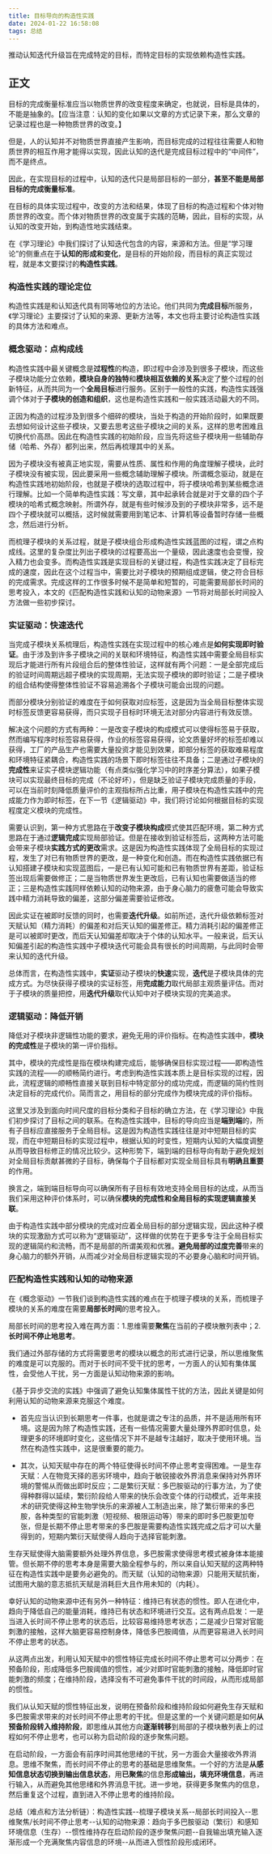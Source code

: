 ```yaml
---
title: 目标导向的构造性实践
date: 2024-01-22 16:58:08
tags: 总结
---
```


推动认知迭代升级旨在完成特定的目标，而特定目标的实现依赖构造性实践。

<!-- more -->

## 正文

目标的完成衡量标准应当以物质世界的改变程度来确定，也就说，目标是具体的，不能是抽象的。【应当注意：认知的变化如果以文章的方式记录下来，那么文章的记录过程也是一种物质世界的改变。】

但是，人的认知并不对物质世界直接产生影响，而目标完成的过程往往需要人和物质世界的相互作用才能得以实现，因此认知的迭代是完成目标过程中的“中间件”，而不是终点。

因此，在实现目标的过程中，认知的迭代只是局部目标的一部分，**甚至不能是局部目标的完成衡量标准**。

在目标的具体实现过程中，改变的方法和结果，体现了目标的构造过程和个体对物质世界的改变。而个体对物质世界的改变属于实践的范畴，因此，目标的实现，从认知的改变开始，到构造性地实践结束。

在《学习理论》中我们探讨了认知迭代包含的内容，来源和方法。但是“学习理论”的侧重点在于**认知的形成和变化**，是目标的开始阶段，而目标的真正实现过程，就是本文要探讨的**构造性实践**。

### 构造性实践的理论定位

构造性实践是和认知迭代具有同等地位的方法论。他们共同为**完成目标**所服务，《学习理论》主要探讨了认知的来源、更新方法等，本文也将主要讨论构造性实践的具体方法和难点。

### 概念驱动：点构成线

构造性实践中最关键概念是**过程性**的构造，即过程中会涉及到很多子模块，而这些子模块功能分立依赖，**模块自身的独特**和**模块相互依赖的关系**决定了整个过程的创新特征，从而共同为一个**全局目标**进行服务。区别于一般性的实践，构造性实践强调个体对于**子模块的创造和组织**，这也是构造性实践和一般实践活动最大的不同。

正因为构造的过程涉及到很多个细碎的模块，当处于构造的开始阶段时，如果既要去想如何设计这些子模块，又要去思考这些子模块之间的关系，这样的思考困难且切换代价高昂。因此在构造性实践的初始阶段，应当先将这些子模块用一些辅助存储（哈希、外存）都列出来，然后再梳理其中的关系。

因为子模块没有被真正地实现，需要从性质、属性和作用的角度理解子模块，此时子模块没有被实现，因此要采用一些概念辅助理解子模块。所谓概念驱动，就是在构造性实践地初始阶段，也就是子模块的选取过程中，将子模块哈希到某些概念进行理解。比如一个简单构造性实践：写文章，其中起承转合就是对于文章的四个子模块的哈希式概念映射。所谓外存，就是有些时候涉及到的子模块非常多，远不是四个子模块就可以概括，这时候就需要用到笔记本、计算机等设备暂时存储一些概念，然后进行分析。

而梳理子模块的关系过程，就是子模块组合形成构造性实践蓝图的过程，谓之点构成线。这里的复杂度比列出子模块的过程要高出一个量级，因此速度也会变慢，投入精力也会变多。而构造性实践是实现目标的关键过程，构造性实践决定了目标完成的速度，因此在这个过程当中，需要比对子模块的预期组成逻辑，使之符合目标的完成需求。完成这样的工作很多时候不是简单和短暂的，可能需要局部长时间的思考投入，本文的《匹配构造性实践和认知的动物来源》一节将对局部长时间投入方法做一些初步探讨。

### 实证驱动：快速迭代

当完成子模块关系梳理后，构造性实践在实现过程中的核心难点是**如何实现即时验证**。由于涉及到许多子模块之间的关联和环境特征，构造性实践中需要全局目标实现后才能进行所有片段组合后的整体性验证，这样就有两个问题：一是全部完成后的验证时间周期远超子模块的实现周期，无法实现子模块的即时验证；二是子模块的组合结构使得整体性验证不容易追溯各个子模块可能会出现的问题。

而部分模块分别验证的难度在于如何获取对应标签，这是因为当全局目标整体实现时标签反馈更容易获得，而只实现子目标时环境无法对部分内容进行有效反馈。

解决这个问题的方式有两种：一是改变子模块的构成模式可以使得标签易于获取，然而编写程序时标签容易获得，作业的标签容易获得，论文质量好坏的标签却难以获得，工厂的产品生产也需要大量投资才能见到效果，即部分标签的获取难易程度和环境特征紧耦合，构造性实践的场景下即时标签往往不具备；二是通过子模块的**完成性**来证实子模块逻辑功能（有点类似强化学习中的时序差分算法），如果子模块可以实现最终目标的完成（不论好坏），但是缺乏验证子模块完成质量的手段，可以在当前时刻降低质量评价的主观指标所占比重，用子模块在构造性实践中的完成能力作为即时标签，在下一节《逻辑驱动》中，我们将讨论如何根据目标的实现程度定义模块的完成性。

需要认识到，第一种方式思路在于**改变子模块构成**模式使其匹配环境，第二种方式思路在于通过**逻辑完成**实现局部验证。但是在接收到验证标签后，这两种方法可能会带来子模块**实践方式的更改**需求。这是因为构造性实践体现了全局目标的实现过程，发生了对已有物质世界的更改，是一种变化和创造。而在构造性实践依据已有认知搭建子模块和实现蓝图后，一是已有认知可能和已有物质世界有差距，验证标签出现后需要做修正；二是当物质世界发生更改后，已有认知也需要做适当的修正；三是构造性实践同样依赖认知的动物来源，由于身心脑力的疲惫可能会导致实践中精力消耗导致的偏差，这部分偏差需要验证修改。

因此实证在被即时反馈的同时，也需要**迭代升级**。如前所述，迭代升级依赖标签对天赋认知（精力消耗）的偏差和对后天认知的偏差修正。精力消耗引起的偏差修正是可以被即时更改，而后天认知偏差却取决于个体的认知水平。一般来说，后天认知偏差引起的构造性实践中子模块迭代可能会具有很长的时间周期，与此同时会带来认知的迭代升级。

总体而言，在构造性实践中，**实证**驱动子模块的**快速**实现，**迭代**是子模块具体的完成方式。为尽快获得子模块的实证标签，用**完成能力**取代局部主观质量评估。而对于子模块的质量把控，用**迭代升级**取代认知中对子模块实现的完美追求。

### 逻辑驱动：降低开销

降低对子模块非逻辑性功能的要求，避免无用的评价指标。在构造性实践中，**模块的完成性**是子模块的第一评价指标。

其中，模块的完成性是指在模块构建完成后，能够确保目标实现过程——即构造性实践的流程——的顺畅简约进行。考虑到构造性实践本质上是目标实现的过程，因此，流程逻辑的顺畅性直接关联到目标中特定部分的成功完成，而逻辑的简约性则决定目标的完成代价。简而言之，用目标的部分完成作为模块完成的评价指标。

这里又涉及到面向时间尺度的目标分类和子目标的确立方法，在《学习理论》中我们初步探讨了目标之间的联系。在构造性实践中，目标的导向应当是**端到端**的，所有子目标应直接服务于全局目标。这是因为构造性实践往往是对中短期目标的实现，而在中短期目标的实现过程中，根据认知的时变性，短期内认知的大幅度调整从而导致目标修正的情况比较少。这种形势下，端到端的目标导向有助于避免规划对全局目标贡献甚微的子目标，确保每个子目标都对实现全局目标具有**明确且重要**的作用。

换言之，端到端目标导向可以确保所有子目标有效地支持全局目标的达成，从而当我们采用这种评价体系时，可以确保**模块的完成性和全局目标的实现逻辑直接关联**。

由于构造性实践中部分模块的完成对应着全局目标的部分逻辑实现，因此这种子模块的实现激励方式可以称为“逻辑驱动”，这样做的优势在于更多专注于全局目标实现的逻辑简约和流畅，而不是局部的所谓美观和优雅。**避免局部的过度完善**带来的身心脑力的额外开销，从而减少对全局目标逻辑实现的不必要身心脑和时间开销。

### 匹配构造性实践和认知的动物来源

在《概念驱动》一节我们谈到构造性实践的难点在于梳理子模块的关系，而梳理子模块的关系的难度在需要**局部长时间**的思考投入。

局部长时间的思考投入难在两方面：1.思维需要**聚焦**在当前的子模块散列表中；2.**长时间不停止地思考**。

我们通过外部存储的方式将需要思考的模块以概念的形式进行记录，所以思维聚焦的难度是可以克服的。而对于长时间不受干扰的思考，一方面人的认知有集体属性，会受他人干扰，另一方面是认知动物来源的影响。

《基于异步交流的实践》中强调了避免认知集体属性干扰的方法，因此关键是如何利用认知的动物来源来克服这个难度。

- 首先应当认识到长期思考一件事，也就是谓之专注的品质，并不是适用所有环境。这是因为除了构造性实践，还有一些情况需要大量处理外界即时信息，处理更多的环境即时变化，这些情况下并不是越专注越好，取决于使用环境。当然在构造性实践中，这是很重要的能力。

- 其次，认知天赋中存在的两个特征使得长时间不停止思考变得困难。一是生存天赋：人在物竞天择的恶劣环境中，趋向于敏锐接收外界消息来保持对外界环境的警惕从而做出即时反应；二是繁衍天赋：多巴胺驱动的行事方法，为了使得种群得以延续，繁衍阶段给人带来的快乐会改变个体的行动模式，近年来技术的研究使得这种生物学快乐的来源被人工制造出来，除了繁衍带来的多巴胺，各种类型的官能刺激（短视频、极限运动等）带来的即时多巴胺更加夸张，但是长期不停止思考带来的多巴胺是需要构造性实践完成之后才可以大量得到的，短期内繁衍天赋使得人趋向于选择官能刺激。

生存天赋使得大脑需要额外处理外界信息，多巴胺需求使得思考模式被身体本能接管。但长期不停的思考本身是需要大脑全程参与的，所以来自认知天赋的这两种特征在构造性实践中是要务必避免的。而天赋（认知的动物来源）只能用天赋抗衡，试图用大脑的意志抵抗天赋是消耗巨大且作用未知的（内耗）。

幸好认知的动物来源中还有另外一种特征：维持已有状态的惯性。即人在进化中，趋向于降低自己的能量消耗，维持已有状态和环境进行交互。这有两点启发：一是当进入长时间不停止思考的状态后，比较容易维持思考状态；二是减少日常对官能刺激的接触，这样大脑更容易控制身体，降低多巴胺阈值，从而更容易进入长时间不停止思考的状态。

从这两点出发，利用认知天赋中的惯性特征完成长时间不停止思考可以分两步：在预备阶段，形成降低多巴胺阈值的惯性，减少对即时官能刺激的接触，降低即时官能刺激的频度；在维持阶段，选择没有不可避免事件干扰的时间段，从而形成局部的惯性。

我们从认知天赋的惯性特征出发，说明在预备阶段和维持阶段如何避免生存天赋和多巴胺需求带来的对长时间不停止思考的干扰。但是这里的一个关键问题是如何**从预备阶段转入维持阶段**，即思维从其他方向**逐渐转移**到局部的子模块散列表上的过程如何不停止思考，也可以称为启动阶段的逐步聚焦问题。

在启动阶段，一方面会有前序时间其他思绪的干扰，另一方面会大量接收外界消息。思维不聚焦，而长时间不停止的思考的基础是思维聚焦。一个好的方法是**从感知信息状态切换到输出信息状态**，用**已聚焦**的信息**形成输出，填充环境信息**，再进行输入，从而避免其他思绪和外界消息干扰。进一步地，获得更多聚焦内的信息，然后重复这个过程，直到进入不停止思考的维持阶段。

总结（难点和方法分析链）：构造性实践--梳理子模块关系--局部长时间投入--思维聚焦/长时间不停止思考--认知的动物来源：趋向于多巴胺驱动（繁衍）和感知环境信息（生存）--惯性维持存在启动阶段的逐步聚焦问题--自我输出填充输入逐渐形成一个充满聚焦内容信息的环境--从而进入惯性阶段形成闭环。



